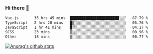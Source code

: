 ### Hi there 👋



<!--
**webB1an/webB1an** is a ✨ _special_ ✨ repository because its `README.md` (this file) appears on your GitHub profile.

Here are some ideas to get you started:

- 🔭 I’m currently working on ...
- 🌱 I’m currently learning ...
- 👯 I’m looking to collaborate on ...
- 🤔 I’m looking for help with ...
- 💬 Ask me about ...
- 📫 How to reach me: ...
- 😄 Pronouns: ...
- ⚡ Fun fact: ...
-->

<!--START_SECTION:waka-->

```txt
Vue.js       35 hrs 45 mins  ██████████████████████░░░   87.79 %
TypeScript   2 hrs 20 mins   █▒░░░░░░░░░░░░░░░░░░░░░░░   05.76 %
JavaScript   1 hr 41 mins    █░░░░░░░░░░░░░░░░░░░░░░░░   04.17 %
SCSS         23 mins         ▒░░░░░░░░░░░░░░░░░░░░░░░░   00.96 %
Other        18 mins         ▒░░░░░░░░░░░░░░░░░░░░░░░░   00.77 %
```

<!--END_SECTION:waka-->


[![Anurag's github stats](https://github-readme-stats.vercel.app/api?username=webB1an&show_icons=true&theme=radical)](https://github.com/anuraghazra/github-readme-stats)

